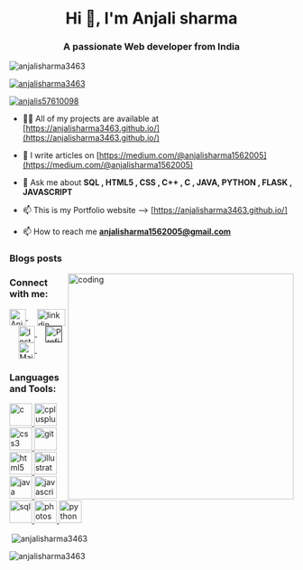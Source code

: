 <h1 align="center">Hi 👋, I'm Anjali sharma</h1>
<h3 align="center">A passionate Web developer from India</h3>

<p align="left"> <img src="https://komarev.com/ghpvc/?username=anjalisharma3463&label=Profile%20views&color=0e75b6&style=flat" alt="anjalisharma3463" /> </p>

<p align="left"> <a href="https://github.com/ryo-ma/github-profile-trophy"><img src="https://github-profile-trophy.vercel.app/?username=anjalisharma3463" alt="anjalisharma3463" /></a> </p>

<p align="left"> <a href="https://twitter.com/anjalis57610098" target="blank"><img src="https://img.shields.io/twitter/follow/anjalis57610098?logo=twitter&style=for-the-badge" alt="anjalis57610098" /></a> </p>

- 👨‍💻 All of my projects are available at [https://anjalisharma3463.github.io/](https://anjalisharma3463.github.io/)

- 📝 I  write articles on [https://medium.com/@anjalisharma1562005](https://medium.com/@anjalisharma1562005)

- 💬 Ask me about **SQL , HTML5 , CSS , C++ , C , JAVA, PYTHON , FLASK , JAVASCRIPT**
- 📫 This is my Portfolio website --> [https://anjalisharma3463.github.io/]

- 📫 How to reach me **anjalisharma1562005@gmail.com**

### Blogs posts
<!-- BLOG-POST-LIST:START -->
<!-- BLOG-POST-LIST:END -->
<img align ="right" alt="coding" width="400" src="https://steamuserimages-a.akamaihd.net/ugc/1631947648964785474/81CBA15178466DD47195A239232202E78987B714/?imw=637&imh=358&ima=fit&impolicy=Letterbox&imcolor=%23000000&letterbox=true">
<h3 align="left">Connect with me:</h3>
<p align="left">
  <a href="https://twitter.com/AnjaliS57610098">
  <img align="center" alt="Anjalisharma| Twitter" width="29px" src="https://help.twitter.com/content/dam/help-twitter/brand/logo.png" />
</a>&nbsp; &nbsp;
<a href="https://www.linkedin.com/in/anjali-sharma%F0%9F%9A%80-760a06238/ ">
  <img align="center" alt="linkdin" width="50px" height="30px" src="https://assets.stickpng.com/images/580b57fcd9996e24bc43c528.png"   />
</a>&nbsp; &nbsp;
<a href="https://www.instagram.com/coder_infinity1/ ">
  <img align="center" alt="Instagram" width="29px" src="https://assets.stickpng.com/images/580b57fcd9996e24bc43c521.png" />
</a>&nbsp; &nbsp;
<a href="">
  <img align="center" alt="Profile" width="29px" src="https://www.freepnglogos.com/uploads/discord-logo-png/discord-u2013-swiss-geeks-23.png" />
</a>&nbsp; &nbsp;
<a href="anjalisharma1562005@gmail.com">
  <img align="center" alt=" Mail" width="29px" src="https://storage.googleapis.com/gweb-uniblog-publish-prod/images/Gmail.max-1100x1100.png" />
</a>&nbsp; &nbsp;
</p>


<h3 align="left">Languages and Tools:</h3>
<p align="left">
  <a href="https://www.cprogramming.com/" target="_blank" rel="noreferrer">
    <img src="https://i.pinimg.com/originals/6e/46/e7/6e46e7dbe2bb73dacc055e5dbd85c3ad.png" alt="c" width="40" height="40"/>
  </a>
  <a href="https://www.w3schools.com/cpp/" target="_blank" rel="noreferrer">
    <img src="https://w7.pngwing.com/pngs/46/626/png-transparent-c-logo-the-c-programming-language-computer-icons-computer-programming-source-code-programming-miscellaneous-template-blue.png" alt="cplusplus" width="40" height="40"/>
  </a>
  <a href="https://www.w3schools.com/css/" target="_blank" rel="noreferrer">
    <img src="https://w7.pngwing.com/pngs/696/424/png-transparent-logo-css-css3-thumbnail.png" alt="css3" width="40" height="40"/>
  </a>
  <a href="https://git-scm.com/" target="_blank" rel="noreferrer">
    <img src="https://upload.wikimedia.org/wikipedia/commons/thumb/3/3f/Git_icon.svg/1200px-Git_icon.svg.png" alt="git" width="40" height="40"/>
  </a>
  <a href="https://www.w3.org/html/" target="_blank" rel="noreferrer">
    <img src="https://w7.pngwing.com/pngs/201/90/png-transparent-logo-html-html5.png" alt="html5" width="40" height="40"/>
  </a>
  <a href="https://www.adobe.com/in/products/illustrator.html" target="_blank" rel="noreferrer">
    <img src="https://w7.pngwing.com/pngs/576/126/png-transparent-logo-brand-adobe-certified-expert-adobe-systems-ibm-watson-logo-angle-text-logo.png" alt="illustrator" width="40" height="40"/>
  </a>
  <a href="https://www.java.com" target="_blank" rel="noreferrer">
    <img src="https://w7.pngwing.com/pngs/578/816/png-transparent-java-class-file-java-platform-standard-edition-java-development-kit-java-runtime-environment-coffee-jar-text-class-orange-thumbnail.png" alt="java" width="40" height="40"/>
  </a>
  <a href="https://developer.mozilla.org/en-US/docs/Web/JavaScript" target="_blank" rel="noreferrer">
    <img src="https://w1.pngwing.com/pngs/136/126/png-transparent-javascript-logo-angularjs-nodejs-computer-programming-web-development-computer-software-jquery-yellow.png" alt="javascript" width="40" height="40"/>
  </a>
  <a href="https://www.sql.com/" target="_blank" rel="noreferrer">
    <img src="https://w7.pngwing.com/pngs/170/924/png-transparent-microsoft-sql-server-microsoft-azure-sql-database-microsoft-text-logo-microsoft-azure-thumbnail.png" alt="sql" width="40" height="40"/>
  </a>
  <a href="https://www.photoshop.com/en" target="_blank" rel="noreferrer">
    <img src="https://w7.pngwing.com/pngs/818/370/png-transparent-photoshop-2020-logo-icon-thumbnail.png" alt="photoshop" width="40" height="40"/>
  </a>
  <a href="https://www.python.org" target="_blank" rel="noreferrer">
    <img src="https://w7.pngwing.com/pngs/203/252/png-transparent-python-javascript-programming-language-c-others-angle-text-logo-thumbnail.png" alt="python" width="40" height="40"/>
  </a>
</p>

   
 

<p>&nbsp;<img align="center" src="https://github-readme-stats.vercel.app/api?username=anjalisharma3463&show_icons=true&locale=en&theme=tokyonight" alt="anjalisharma3463" /></p>

<p><img align="center" src="https://github-readme-streak-stats.herokuapp.com/?user=anjalisharma3463&theme=tokyonight" alt="anjalisharma3463" /></p>
